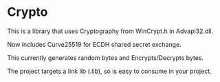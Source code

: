 Crypto
======

This is a library that uses Cryptography from WinCrypt.h in Advapi32.dll.

Now includes Curve25519 for ECDH shared secret exchange.

This currently generates random bytes and Encrypts/Decrypts bytes.

The project targets a link lib (.lib), so is easy to consume in your project.


